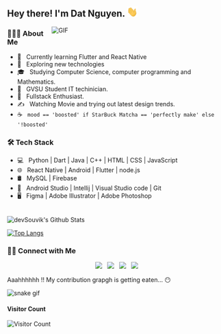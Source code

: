 <h2> Hey there! I'm Dat Nguyen. <img src="https://raw.githubusercontent.com/devSouvik/devSouvik/master/Hi.gif" width="25"></h2>

<img align="right" alt="GIF" src="https://github.com/devSouvik/devSouvik/blob/master/gif4.gif?raw=true" width="400"/>

<!-- https://raw.githubusercontent.com/devSouvik/devSouvik/master/gif3.gif -->

<h3> 👨🏻‍💻 About Me </h3>

- 🔭 &nbsp; Currently learning Flutter and React Native
- 🤔 &nbsp; Exploring new technologies
- 🎓 &nbsp; Studying Computer Science, computer programming and Mathematics.
- 💼 &nbsp; GVSU Student IT techinician.
- 🌱 &nbsp; Fullstack Enthusiast. 
- ✍️ &nbsp; Watching Movie and trying out latest design trends.
- ☕ &nbsp; `mood == 'boosted' if StarBuck Matcha == 'perfectly make' else '!boosted'`

<h3>🛠 Tech Stack</h3>

- 💻 &nbsp; Python | Dart | Java | C++ | HTML | CSS | JavaScript 
- 🌐 &nbsp; React Native | Android | Flutter | node.js
- 🛢 &nbsp; MySQL | Firebase 
- 🔧 &nbsp; Android Studio | Intellij | Visual Studio code | Git
- 🖥 &nbsp; Figma | Adobe Illustrator | Adobe Photoshop 

<br>

<!-- ![souvik's Github Stats](https://github-readme-stats.vercel.app/api?username=devSouvik&show_icons=true&title_color=fff&icon_color=79ff97&text_color=9f9f9f&bg_color=151515) -->

<img align="center" src="https://github-readme-stats.vercel.app/api?username=superboo0311&include_all_commits=true&count_private=true&show_icons=true&line_height=20&title_color=7A7ADB&icon_color=2234AE&text_color=D3D3D3&bg_color=0,000000,130F40" alt="devSouvik's Github Stats">

</br>


[![Top Langs](https://github-readme-stats.vercel.app/api/top-langs/?username=superboo0311&layout=compact&text_color=daf7dc&bg_color=151515)](https://github.com/devSouvik/github-readme-stats)

<h3> 🤝🏻 Connect with Me </h3>

<p align="center">
&nbsp; <a href="https://www.linkedin.com/in/dat-nguyen-32606917b/" target="_blank" rel="noopener noreferrer"><img src="https://img.icons8.com/plasticine/100/000000/linkedin.png" width="50" /></a>
&nbsp; <a href="mailto:datnguyentien0311@gmail.com" target="_blank" rel="noopener noreferrer"><img src="https://img.icons8.com/plasticine/100/000000/gmail.png"  width="50" /></a>
&nbsp; <a href="https://twitter.com/imtiendat0311" target="_blank" rel="noopener noreferrer"><img src="https://img.icons8.com/plasticine/100/000000/twitter.png" width="50" /></a>  
&nbsp; <a href="https://www.instagram.com/cuocdoithatvui123/" target="_blank" rel="noopener noreferrer"><img src="https://img.icons8.com/plasticine/100/000000/instagram-new.png" width="50" /></a>  
</p>

Aaahhhhhh !! My contribution grapgh is getting eaten... 😶

![snake gif](https://github.com/superboo0311/superboo0311/tree/output/github-contribution-grid-snake.gif)



<!-- addded on 3rd May 2021 -->

#### **Visitor Count**
 ![Visitor Count](https://profile-counter.glitch.me/{superboo0311}/count.svg)
